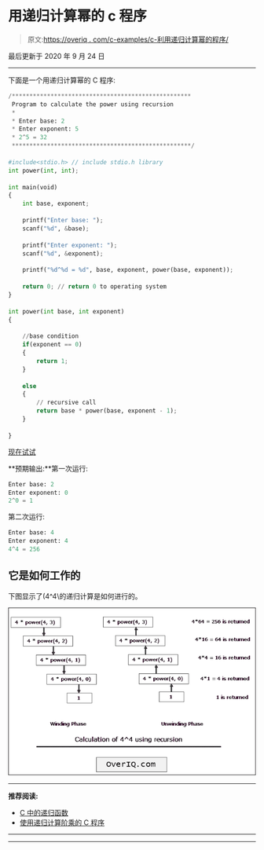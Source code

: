 # 用递归计算幂的 c 程序

> 原文:[https://overiq . com/c-examples/c-利用递归计算幂的程序/](https://overiq.com/c-examples/c-program-to-calculate-the-power-using-recursion/)

最后更新于 2020 年 9 月 24 日

* * *

下面是一个用递归计算幂的 C 程序:

```py
/***************************************************
 Program to calculate the power using recursion 
 * 
 * Enter base: 2
 * Enter exponent: 5
 * 2^5 = 32
 ***************************************************/

#include<stdio.h> // include stdio.h library
int power(int, int);

int main(void)
{    
    int base, exponent;

    printf("Enter base: ");
    scanf("%d", &base);

    printf("Enter exponent: ");
    scanf("%d", &exponent);

    printf("%d^%d = %d", base, exponent, power(base, exponent));

    return 0; // return 0 to operating system
}

int power(int base, int exponent)
{    

    //base condition
    if(exponent == 0)
    {
        return 1;
    }

    else
    {
        // recursive call
        return base * power(base, exponent - 1);
    }

}

```

[现在试试](https://overiq.com/c-online-compiler/3wn/)

**预期输出:**第一次运行:

```py
Enter base: 2
Enter exponent: 0
2^0 = 1

```

第二次运行:

```py
Enter base: 4
Enter exponent: 4
4^4 = 256

```

## 它是如何工作的

下图显示了\(4^4\的递归计算是如何进行的。

![](img/05417f8ae9cee91a7f0924eacb39f7eb.png)

* * *

**推荐阅读:**

*   [C 中的递归函数](/c-programming-101/recursive-function-in-c/)
*   [使用递归计算阶乘的 C 程序](/c-examples/c-program-to-calculate-factorial-using-recursion/)

* * *

* * *